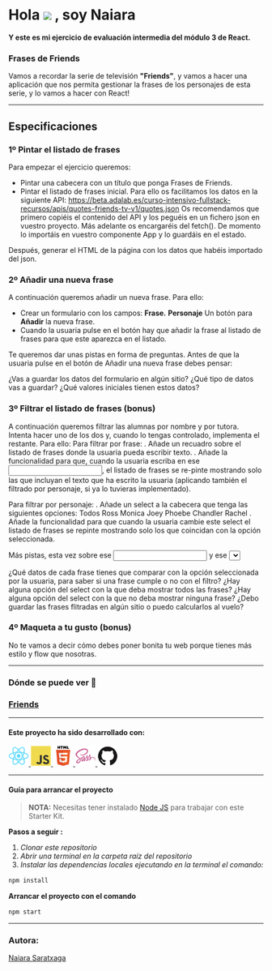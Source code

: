 # Hola <img src="https://media.giphy.com/media/hvRJCLFzcasrR4ia7z/giphy.gif" width="30px"> , soy Naiara

**Y este es mi ejercicio de evaluación intermedia del módulo 3 de React.**

### Frases de Friends

Vamos a recordar la serie de televisión **"Friends"**, y vamos a hacer una aplicación que nos permita gestionar
la frases de los personajes de esta serie, y lo vamos a hacer con React!

---

## Especificaciones

### 1º Pintar el listado de frases

Para empezar el ejercicio queremos:

- Pintar una cabecera con un título que ponga Frases de Friends.
- Pintar el listado de frases inicial. Para ello os facilitamos los datos en la siguiente API:
  https://beta.adalab.es/curso-intensivo-fullstack-recursos/apis/quotes-friends-tv-v1/quotes.json
  Os recomendamos que primero copiéis el contenido del API y los peguéis en un fichero json en vuestro
  proyecto. Más adelante os encargaréis del fetch(). De momento lo importáis en vuestro componente App y
  lo guardáis en el estado.

Después, generar el HTML de la página con los datos que habéis importado del json.

### 2º Añadir una nueva frase

A continuación queremos añadir un nueva frase. Para ello:

- Crear un formulario con los campos:
  **Frase.**
  **Personaje**
  Un botón para **Añadir** la nueva frase.
- Cuando la usuaria pulse en el botón hay que añadir la frase al listado de frases para que este
  aparezca en el listado.

Te queremos dar unas pistas en forma de preguntas. Antes de que la usuaria pulse en el botón de Añadir
una nueva frase debes pensar:

¿Vas a guardar los datos del formulario en algún sitio?
¿Qué tipo de datos vas a guardar?
¿Qué valores iniciales tienen estos datos?

### 3º Filtrar el listado de frases (bonus)

A continuación queremos filtrar las alumnas por nombre y por tutora. Intenta hacer uno de los dos y,
cuando lo tengas controlado, implementa el restante. Para ello:
Para filtrar por frase:
. Añade un recuadro sobre el listado de frases donde la usuaria pueda escribir texto.
. Añade la funcionalidad para que, cuando la usuaria escriba en ese <input>, el listado de frases se
re-pinte mostrando solo las que incluyan el texto que ha escrito la usuaria (aplicando también el
filtrado por personaje, si ya lo tuvieras implementado).

Para filtrar por personaje:
. Añade un select a la cabecera que tenga las siguientes opciones:
Todos
Ross
Monica
Joey
Phoebe
Chandler
Rachel
. Añade la funcionalidad para que cuando la usuaria cambie este select el listado de frases se repinte
mostrando solo los que coincidan con la opción seleccionada.

Más pistas, esta vez sobre ese <input> y ese <select>:
¿Vas a guardar los datos del select en algún sitio? ¿y del input?
¿Qué tipo de datos vas a guardar?
¿Qué valor inicial le vas a poner?
Y siempre que filtramos algo debemos hacernos las preguntas:

¿Qué datos de cada frase tienes que comparar con la opción seleccionada por la usuaria, para saber
si una frase cumple o no con el filtro?
¿Hay alguna opción del select con la que deba mostrar todos las frases?
¿Hay alguna opción del select con la que no deba mostrar ninguna frase?
¿Debo guardar las frases flitradas en algún sitio o puedo calcularlos al vuelo?

### 4º Maqueta a tu gusto (bonus)

No te vamos a decir cómo debes poner bonita tu web porque tienes más estilo y flow que nosotras.

---

### Dónde se puede ver 👀

### **[Friends]()**

---

#### Este proyecto ha sido desarrollado con:

<p>
<a href="https://reactjs.org/" target="_blank" rel="noreferrer"> <img src="https://raw.githubusercontent.com/devicons/devicon/master/icons/react/react-original.svg" alt="react" width="40" height="40"/> </a> 
<a href="https://developer.mozilla.org/en-US/docs/Web/JavaScript" target="_blank" rel="noreferrer"> <img src="https://raw.githubusercontent.com/devicons/devicon/master/icons/javascript/javascript-original.svg" alt="javascript" width="40" height="40"/> 
<a href="https://www.w3.org/html/" target="_blank" rel="noreferrer"> <img src="https://raw.githubusercontent.com/devicons/devicon/master/icons/html5/html5-original-wordmark.svg" alt="html5" width="40" height="40"/>
<a href="https://sass-lang.com" target="_blank" rel="noreferrer"> <img src="https://raw.githubusercontent.com/devicons/devicon/master/icons/sass/sass-original.svg" alt="sass" width="40" height="40"/>
<a href="https://github.com/" target="_blank" rel="noreferrer"> <img src="https://raw.githubusercontent.com/devicons/devicon/master/icons/github/github-original.svg" alt=“github” width="40" height="40"/> </a> 
</p>

---

#### Guía para arrancar el proyecto

> **NOTA:** Necesitas tener instalado [Node JS](https://nodejs.org/) para trabajar con este Starter Kit.

**Pasos a seguir :**

1. _Clonar este repositorio_
2. _Abrir una terminal en la carpeta raíz del repositorio_
3. _Instalar las dependencias locales ejecutando en la terminal el comando:_

```bash
npm install
```

**Arrancar el proyecto con el comando**

```bash
npm start
```

---

### Autora:

[Naiara Saratxaga](https://github.com/NaiSaratxaga)

